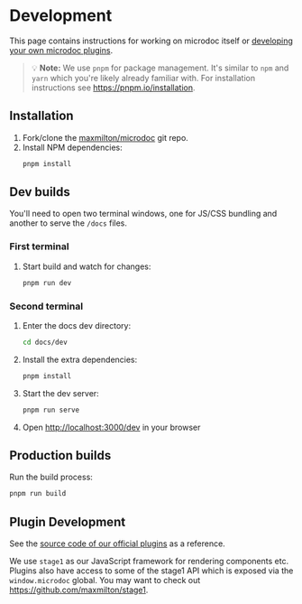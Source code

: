 # Development

<!-- TODO: Rewrite this page for "development of your own docs", including local microdoc install for offline use + move this current kind of thing to a CONTRIBUTING.md file -->
<!--
`docs/dev/package.json`:

```json
{
  "scripts": {
    "serve": "sirv .. --port 3000 --dev --cors"
  },
  "devDependencies": {
    "microdoc": "*",
    "sirv-cli": "*"
  }
}
```
 -->

<!-- TODO: Add a nice write up like https://github.com/bcoe/c8/blob/main/CONTRIBUTING.md -->

This page contains instructions for working on microdoc itself or [developing your own microdoc plugins](#plugin-development).

> 💡 **Note:** We use `pnpm` for package management. It's similar to `npm` and `yarn` which you're likely already familiar with. For installation instructions see <https://pnpm.io/installation>.

## Installation

1. Fork/clone the [maxmilton/microdoc](https://github.com/maxmilton/microdoc) git repo.
1. Install NPM dependencies:
   ```sh
   pnpm install
   ```

## Dev builds

You'll need to open two terminal windows, one for JS/CSS bundling and another to serve the `/docs` files.

### First terminal

1. Start build and watch for changes:
   ```sh
   pnpm run dev
   ```

### Second terminal

1. Enter the docs dev directory:
   ```sh
   cd docs/dev
   ```
1. Install the extra dependencies:
   ```sh
   pnpm install
   ```
1. Start the dev server:
   ```sh
   pnpm run serve
   ```
1. Open <http://localhost:3000/dev> in your browser

## Production builds

Run the build process:

```sh
pnpm run build
```

## Plugin Development

See the [source code of our official plugins](https://github.com/maxmilton/microdoc/tree/master/src/plugin) as a reference.

We use `stage1` as our JavaScript framework for rendering components etc. Plugins also have access to some of the stage1 API which is exposed via the `window.microdoc` global. You may want to check out <https://github.com/maxmilton/stage1>.
